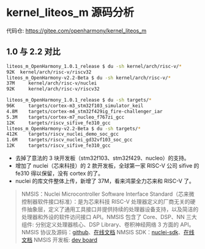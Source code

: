 # kernel_liteos_m 源码分析

代码仓: https://gitee.com/openharmony/kernel_liteos_m

## 1.0 与 2.2 对比

```bash
liteos_m_OpenHarmony_1.0.1_release $ du -sh kernel/arch/risc-v/*
92K  kernel/arch/risc-v/riscv32
liteos_m_OpenHarmony-v2.2-Beta $ du -sh kernel/arch/risc-v/*
37M     kernel/arch/risc-v/nuclei
92K     kernel/arch/risc-v/riscv32
```

```bash
liteos_m_OpenHarmony_1.0.1_release $ du -sh targets/*
96K     targets/cortex-m3_stm32f103_simulator_keil
4.8M    targets/cortex-m4_stm32f429ig_fire-challenger_iar
5.3M    targets/cortex-m7_nucleo_f767zi_gcc
12K     targets/riscv_sifive_fe310_gcc
liteos_m_OpenHarmony-v2.2-Beta $ du -sh targets/*
412K    targets/riscv_nuclei_demo_soc_gcc
1.6M    targets/riscv_nuclei_gd32vf103_soc_gcc
12K     targets/riscv_sifive_fe310_gcc
```

- 去掉了意法的 3 块开发板（stm32f103、stm32f429、nucleo）的支持。
- 增加了 nuclei（芯来科技）的 2 款开发板，全球第一家 RISC-V 公司 sifive 的 fe310 得以保留，没有 cortex 的了。
- nuclei 的库文件整体上传，新增了 37M，看来鸿蒙全力芯来和 RISC-V 了。

> NMSIS：Nuclei Microcontroller Software Interface Standard（芯来微控制器软件接口标准）：是为芯来科技 RISC-V 处理器定义的厂商无关的硬件抽象层，定义了通用工具接口并提供持续的处理器设备支持，以及简洁的处理器和外设的软件访问接口 API。NMSIS 包含了 Core、DSP、NN 三大组件: 分别定义处理器核心、DSP Library、卷积神经网络 3 方面的 API。
> NMSIS 协议及源码：[github](https://github.com/Nuclei-Software/NMSIS)、[在线文档](https://doc.nucleisys.com/nmsis)
> NMSIS SDK：[nuclei-sdk](https://github.com/Nuclei-Software/nuclei-sdk)、[在线文档](https://doc.nucleisys.com/nuclei_sdk)
> NMSIS 开发板: [dev board](https://doc.nucleisys.com/nuclei_board_labs/)
